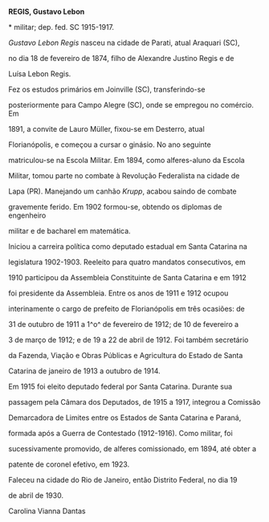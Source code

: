 **REGIS, Gustavo Lebon**



\* militar; dep. fed. SC 1915-1917.



*Gustavo Lebon Regis* nasceu na cidade de Parati, atual Araquari (SC),

no dia 18 de fevereiro de 1874, filho de Alexandre Justino Regis e de

Luísa Lebon Regis.



Fez os estudos primários em Joinville (SC), transferindo-se

posteriormente para Campo Alegre (SC), onde se empregou no comércio. Em

1891, a convite de Lauro Müller, fixou-se em Desterro, atual

Florianópolis, e começou a cursar o ginásio. No ano seguinte

matriculou-se na Escola Militar. Em 1894, como alferes-aluno da Escola

Militar, tomou parte no combate à Revolução Federalista na cidade de

Lapa (PR). Manejando um canhão *Krupp*, acabou saindo de combate

gravemente ferido. Em 1902 formou-se, obtendo os diplomas de engenheiro

militar e de bacharel em matemática.



Iniciou a carreira política como deputado estadual em Santa Catarina na

legislatura 1902-1903. Reeleito para quatro mandatos consecutivos, em

1910 participou da Assembleia Constituinte de Santa Catarina e em 1912

foi presidente da Assembleia. Entre os anos de 1911 e 1912 ocupou

interinamente o cargo de prefeito de Florianópolis em três ocasiões: de

31 de outubro de 1911 a 1^o^ de fevereiro de 1912; de 10 de fevereiro a

3 de março de 1912; e de 19 a 22 de abril de 1912. Foi também secretário

da Fazenda, Viação e Obras Públicas e Agricultura do Estado de Santa

Catarina de janeiro de 1913 a outubro de 1914.



Em 1915 foi eleito deputado federal por Santa Catarina. Durante sua

passagem pela Câmara dos Deputados, de 1915 a 1917, integrou a Comissão

Demarcadora de Limites entre os Estados de Santa Catarina e Paraná,

formada após a Guerra de Contestado (1912-1916). Como militar, foi

sucessivamente promovido, de alferes comissionado, em 1894, até obter a

patente de coronel efetivo, em 1923.



Faleceu na cidade do Rio de Janeiro, então Distrito Federal, no dia 19

de abril de 1930.



Carolina Vianna Dantas




